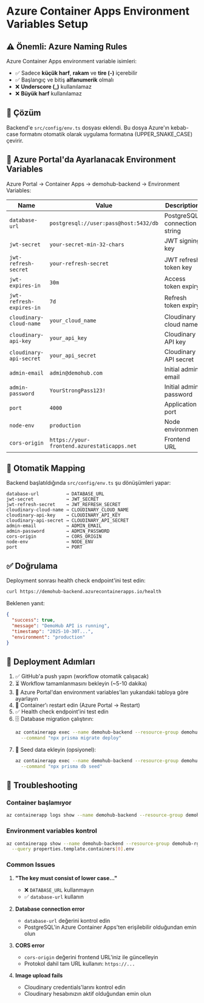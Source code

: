 # Azure Container Apps Environment Variables Setup

## ⚠️ Önemli: Azure Naming Rules

Azure Container Apps environment variable isimleri:
- ✅ Sadece **küçük harf**, **rakam** ve **tire (-)** içerebilir
- ✅ Başlangıç ve bitiş **alfanumerik** olmalı
- ❌ **Underscore (_)** kullanılamaz
- ❌ **Büyük harf** kullanılamaz

## 🔧 Çözüm

Backend'e `src/config/env.ts` dosyası eklendi. Bu dosya Azure'ın kebab-case formatını otomatik olarak uygulama formatına (UPPER_SNAKE_CASE) çevirir.

## 📝 Azure Portal'da Ayarlanacak Environment Variables

Azure Portal → Container Apps → demohub-backend → Environment Variables:

| Name | Value | Description |
|------|-------|-------------|
| `database-url` | `postgresql://user:pass@host:5432/db` | PostgreSQL connection string |
| `jwt-secret` | `your-secret-min-32-chars` | JWT signing key |
| `jwt-refresh-secret` | `your-refresh-secret` | JWT refresh token key |
| `jwt-expires-in` | `30m` | Access token expiry |
| `jwt-refresh-expires-in` | `7d` | Refresh token expiry |
| `cloudinary-cloud-name` | `your_cloud_name` | Cloudinary cloud name |
| `cloudinary-api-key` | `your_api_key` | Cloudinary API key |
| `cloudinary-api-secret` | `your_api_secret` | Cloudinary API secret |
| `admin-email` | `admin@demohub.com` | Initial admin email |
| `admin-password` | `YourStrongPass123!` | Initial admin password |
| `port` | `4000` | Application port |
| `node-env` | `production` | Node environment |
| `cors-origin` | `https://your-frontend.azurestaticapps.net` | Frontend URL |

## 🔄 Otomatik Mapping

Backend başlatıldığında `src/config/env.ts` şu dönüşümleri yapar:

```
database-url          → DATABASE_URL
jwt-secret            → JWT_SECRET
jwt-refresh-secret    → JWT_REFRESH_SECRET
cloudinary-cloud-name → CLOUDINARY_CLOUD_NAME
cloudinary-api-key    → CLOUDINARY_API_KEY
cloudinary-api-secret → CLOUDINARY_API_SECRET
admin-email           → ADMIN_EMAIL
admin-password        → ADMIN_PASSWORD
cors-origin           → CORS_ORIGIN
node-env              → NODE_ENV
port                  → PORT
```

## ✅ Doğrulama

Deployment sonrası health check endpoint'ini test edin:

```bash
curl https://demohub-backend.azurecontainerapps.io/health
```

Beklenen yanıt:
```json
{
  "success": true,
  "message": "DemoHub API is running",
  "timestamp": "2025-10-30T...",
  "environment": "production"
}
```

## 🚀 Deployment Adımları

1. ✅ GitHub'a push yapın (workflow otomatik çalışacak)
2. ⏳ Workflow tamamlanmasını bekleyin (~5-10 dakika)
3. 🔧 Azure Portal'dan environment variables'ları yukarıdaki tabloya göre ayarlayın
4. 🔄 Container'ı restart edin (Azure Portal → Restart)
5. ✅ Health check endpoint'ini test edin
6. 🗄️ Database migration çalıştırın:
   ```bash
   az containerapp exec --name demohub-backend --resource-group demohub-rg \
     --command "npx prisma migrate deploy"
   ```
7. 🌱 Seed data ekleyin (opsiyonel):
   ```bash
   az containerapp exec --name demohub-backend --resource-group demohub-rg \
     --command "npx prisma db seed"
   ```

## 🐛 Troubleshooting

### Container başlamıyor
```bash
az containerapp logs show --name demohub-backend --resource-group demohub-rg --follow
```

### Environment variables kontrol
```bash
az containerapp show --name demohub-backend --resource-group demohub-rg \
  --query properties.template.containers[0].env
```

### Common Issues

1. **"The key must consist of lower case..."**
   - ❌ `DATABASE_URL` kullanmayın
   - ✅ `database-url` kullanın

2. **Database connection error**
   - `database-url` değerini kontrol edin
   - PostgreSQL'in Azure Container Apps'ten erişilebilir olduğundan emin olun

3. **CORS error**
   - `cors-origin` değerini frontend URL'iniz ile güncelleyin
   - Protokol dahil tam URL kullanın: `https://...`

4. **Image upload fails**
   - Cloudinary credentials'larını kontrol edin
   - Cloudinary hesabınızın aktif olduğundan emin olun
